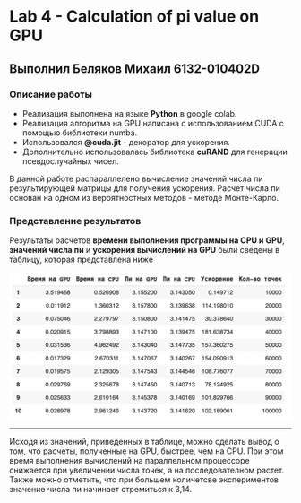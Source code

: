 # Lab 4 - Calculation of pi value on GPU 
## Выполнил Беляков Михаил 6132-010402D 

### Описание работы 
- Реализация выполнена на языке **Python** в google colab.
- Реализация алгоритма на GPU написана с использованием CUDA с помощью библиотеки numba.
- Использовался **@cuda.jit** - декоратор для ускорения.
- Дополнительно использовалась библиотека **cuRAND** для генерации псевдослучайных чисел.

В данной работе распараллелено вычисление значений числа пи результирующей матрицы для получения ускорения. Расчет числа пи основан на одном из вероятностных методов - методе Монте-Карло. 

### Представление результатов
Результаты расчетов **времени выполнения программы на СPU и GPU**, **значений числа пи** и **ускорения вычислений на GPU** были сведены в таблицу, которая представлена ниже

![](https://github.com/Ackeetime/HPC-2022/blob/main/Lab4_PI%20calc/Calculating%20pi%20values.png)

______
Исходя из значений, приведенных в таблице, можно сделать вывод о том, что расчеты, полученные на GPU, быстрее, чем на СPU. При этом время выполнения вычислений на параллельном процессоре снижается при увеличении числа точек, а на последователном растет. Также можно отметить, что при большем количетсве экспериментов значение числа пи начинает стремиться к 3,14. 
